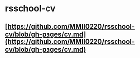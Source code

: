# rsschool-cv

## [https://github.com/MMII0220/rsschool-cv/blob/gh-pages/cv.md](https://github.com/MMII0220/rsschool-cv/blob/gh-pages/cv.md)
